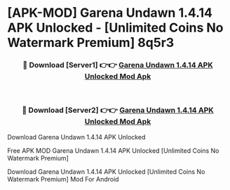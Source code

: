 # [APK-MOD] Garena Undawn 1.4.14 APK Unlocked - [Unlimited Coins No Watermark Premium] 8q5r3



<div align="center">
<h3>🔴 Download [Server1] 👉👉 <a href="https://momento.my/?title=Garena_Undawn_1.4.14_APK_Unlocked">Garena Undawn 1.4.14 APK Unlocked Mod Apk</a></h3><br>

<h3>🔴 Download [Server2] 👉👉 <a href="https://momento.my/?title=Garena_Undawn_1.4.14_APK_Unlocked">Garena Undawn 1.4.14 APK Unlocked Mod Apk</a></h3>
</div>



Download Garena Undawn 1.4.14 APK Unlocked 

Free APK MOD Garena Undawn 1.4.14 APK Unlocked [Unlimited Coins No Watermark Premium]

Download Garena Undawn 1.4.14 APK Unlocked [Unlimited Coins No Watermark Premium] Mod For Android
